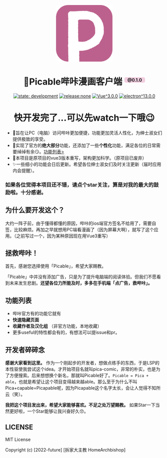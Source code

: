<p align="center"><img width="180" src="./static/logos/logo-256x256.png" alt="Pica-comic logo"></p>

<h1 align="center">🍑Picable哔咔漫画客户端
	<sup style="
		background: #d66e9e55;
    border-radius: .35em;
    font-size: .5em;
		padding: 0 10px;
	">@0.1.0</sup>
</h1>


<p align="center">
  <!--<a href="."><img src="https://img.shields.io/badge/Node-6.0.0%2B-green" alt="node_6+"></a>
  <a href="."><img src="https://img.shields.io/badge/npm-3.0.0%2B-green" alt="npm_v3+"></a>
  <a href="."><img src="https://img.shields.io/badge/LANG-JS/TS-gold" alt="lang:ts/js"></a>-->
  <a href="."><img src="https://img.shields.io/badge/state-under development-darkblue" alt="state: development"></a>
  <a href="."><img src="https://img.shields.io/badge/release-none-green" alt="release:none"></a>
  <a href="."><img src="https://img.shields.io/badge/Vue-^3.0.0-brightgreen" alt="Vue^3.0.0"></a>
  <a href="."><img src="https://img.shields.io/badge/electron-^13.0.0-75C0D0" alt="electron^13.0.0"></a>
</p>

<h1 align="center">快开发完了...可以先watch一下哦😉</h1>

* 🍑旨在让PC（电脑）访问哔咔更加便捷，功能更加灵活人性化，为绅士淑女们提供极致的享受。
* 🍓实现了官方的**绝大部分**功能，还添加了一些**个性化**功能，满足各位的日常需要绰绰有余😏。[功能列表>](#功能列表)
* 🍌本项目是原项目的vue3版本重写，架构更加科学。（原项目已废弃）
* ✨一些细小的功能会日后更新。希望各位绅士淑女们及时关注更新（届时应用内会提醒）。



### 如果各位觉得本项目还不错，请点个star关注，算是对我的最大的鼓励啦。十分感谢。



## 为什么要开发这个？

大约一阵子前，由于懂得都懂的原因，哔咔的ios端官方签名不给用了，需要自签，比较麻烦。再加之早就想用PC端看漫画了（因为屏幕大啊），就写了这个应用。（之前写过一个，因为某种原因现在用Vue3重写）



## 拯救哔咔！

首先，感谢您选择使用「Picable」，希望大家赐教。

「Picable」中并没有添加广告，只是为了提升电脑端的阅读体验。但我们不愿看到未来发生悲剧。**还望各位力所能及时，多多在手机端「点广告，救哔咔」。**



## 功能列表

* 哔咔官方有的功能它就有
* **快速隐藏页面**
* **收藏作者及汉化组** （非官方功能，本地收藏）
* 更多useful的特性都会有的，有想法可以提issue和pr。



## 开发者碎碎念

**感谢大家看到这里。** 作为一个刚起步的开发者，想做点练手的东西，于是LSP的本性驱使我尝试这个idea。才开始项目名就叫pica-comic，非常的朴实，也是为了方便搜索。后来想想换个新名，那就叫Picable好了。`Picable = Pica + able`，也就是希望让这个项目变得越来越able。那么至于为什么不叫Pica+capable=Picapable呢，因为Picapable这个名字太长，会让人觉得不知所云（笑）。

**我把这个项目发出来，希望大家能够喜欢。不足之处万望赐教。** 如果Star一下当然更好啦，一个Star能够让我兴奋好久😚。



## LICENSE

MIT License

Copyright (c) [2022-future] [拆家大主教 HomeArchbishop]


